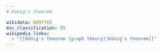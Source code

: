 ```yaml
---
# König's theorem

wikidata: Q897769
msc_classification: 05
wikipedia_links:
  - "[[Kőnig's theorem (graph theory)|König's theorem]]"
---
```


